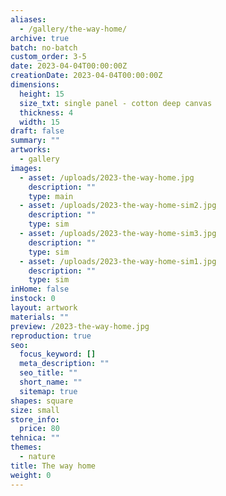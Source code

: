 ```yaml
---
aliases:
  - /gallery/the-way-home/
archive: true
batch: no-batch
custom_order: 3-5
date: 2023-04-04T00:00:00Z
creationDate: 2023-04-04T00:00:00Z
dimensions:
  height: 15
  size_txt: single panel - cotton deep canvas
  thickness: 4
  width: 15
draft: false
summary: ""
artworks:
  - gallery
images:
  - asset: /uploads/2023-the-way-home.jpg
    description: ""
    type: main
  - asset: /uploads/2023-the-way-home-sim2.jpg
    description: ""
    type: sim
  - asset: /uploads/2023-the-way-home-sim3.jpg
    description: ""
    type: sim
  - asset: /uploads/2023-the-way-home-sim1.jpg
    description: ""
    type: sim
inHome: false
instock: 0
layout: artwork
materials: ""
preview: /2023-the-way-home.jpg
reproduction: true
seo:
  focus_keyword: []
  meta_description: ""
  seo_title: ""
  short_name: ""
  sitemap: true
shapes: square
size: small
store_info:
  price: 80
tehnica: ""
themes:
  - nature
title: The way home
weight: 0
---
```

